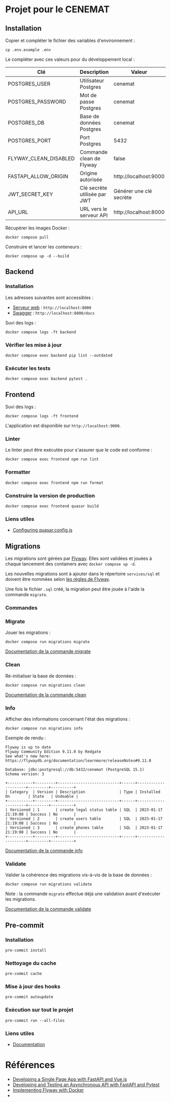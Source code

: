 # Projet pour le CENEMAT

## Installation

Copier et compléter le fichier des variables d'environnement :

```shell
cp .env.example .env
```

Le compléter avec ces valeurs pour du développement local :

| Clé                   | Description                  | Valeur                  |
|-----------------------|------------------------------|-------------------------|
| POSTGRES_USER         | Utilisateur Postgres         | cenemat                 |
| POSTGRES_PASSWORD     | Mot de passe Postgres        | cenemat                 |
| POSTGRES_DB           | Base de données Postgres     | cenemat                 |
| POSTGRES_PORT         | Port Postgres                | 5432                    |
| FLYWAY_CLEAN_DISABLED | Commande clean de Flyway     | false                   |
| FASTAPI_ALLOW_ORIGIN  | Origine autorisée            | http://localhost:9000   |
| JWT_SECRET_KEY        | Clé secrète utilisée par JWT | Générer une clé secrète |
| API_URL               | URL vers le serveur API      | http://localhost:8000   |

Récupérer les images Docker :

```shell
docker compose pull
```

Construire et lancer les conteneurs :

```shell
docker compose up -d --build
```

## Backend

### Installation

Les adresses suivantes sont accessibles :

* [Serveur web](http://localhost:8000) : `http://localhost:8000`
* [Swagger](http://localhost:8000/docs) : `http://localhost:8000/docs`

Suvi des logs :

```shell
docker compose logs -ft backend
```

### Vérifier les mise à jour

```shell
docker compose exec backend pip list --outdated
```

### Exécuter les tests

```shell
docker compose exec backend pytest .
```

## Frontend

Suvi des logs :

```shell
docker compose logs -ft frontend
```

L'application est disponible sur `http://localhost:9000`.

### Linter

Le linter peut être exécutée pour s'assurer que le code est conforme :

```shell
docker compose exec frontend npm run lint
```

### Formatter

```shell
docker compose exec frontend npm run format
```

### Construire la version de production

```shell
docker compose exec frontend quasar build
```

### Liens utiles

* [Configuring quasar.config.js](https://v2.quasar.dev/quasar-cli-vite/quasar-config-js)

## Migrations

Les migrations sont gérées par [Flyway](https://flywaydb.org). Elles sont validées et jouées à chaque lancement des containers avec `docker compose up -d`.

Les nouvelles migrations sont à ajouter dans le répertoire `services/sql` et doivent être nommées selon [les règles de Flyway](https://flywaydb.org/documentation/concepts/migrations.html#sql-based-migrations).

Une fois le fichier `.sql` créé, la migration peut être jouée à l'aide la commande `migrate`.

### Commandes

### Migrate

Jouer les migrations :

```shell
docker compose run migrations migrate
```

[Documentation de la commande migrate](https://flywaydb.org/documentation/command/migrate)

### Clean

Ré-initialiser la base de données :

```shell
docker compose run migrations clean
```

[Documentation de la commande clean](https://flywaydb.org/documentation/command/clean)

### Info

Afficher des informations concernant l'état des migrations :

```shell
docker compose run migrations info
```

Exemple de rendu :

```shell
Flyway is up to date
Flyway Community Edition 9.11.0 by Redgate
See what's new here: https://flywaydb.org/documentation/learnmore/releaseNotes#9.11.0

Database: jdbc:postgresql://db:5432/cenemat (PostgreSQL 15.1)
Schema version: 3

+-----------+---------+---------------------------+------+---------------------+---------+----------+
| Category  | Version | Description               | Type | Installed On        | State   | Undoable |
+-----------+---------+---------------------------+------+---------------------+---------+----------+
| Versioned | 1       | create legal status table | SQL  | 2023-01-17 21:19:08 | Success | No       |
| Versioned | 2       | create users table        | SQL  | 2023-01-17 21:19:08 | Success | No       |
| Versioned | 3       | create phones table       | SQL  | 2023-01-17 21:19:08 | Success | No       |
+-----------+---------+---------------------------+------+---------------------+---------+----------+
```

[Documentation de la commande info](https://flywaydb.org/documentation/command/info)

### Validate

Valider la cohérence des migrations vis-à-vis de la base de données :

```shell
docker compose run migrations validate
```

Note : la commande `migrate` effectue déjà une validation avant d'exécuter les migrations.

[Documentation de la commande validate](https://flywaydb.org/documentation/command/validate)

## Pre-commit

### Installation

```shell
pre-commit install
```

### Nettoyage du cache

```shell
pre-commit cache
```

### Mise à jour des hooks

```shell
pre-commit autoupdate
```

### Exécution sur tout le projet

```shell
pre-commit run --all-files
```

### Liens utiles

* [Documentation](https://pre-commit.com)

# Références

* [Developing a Single Page App with FastAPI and Vue.js](https://testdriven.io/blog/developing-a-single-page-app-with-fastapi-and-vuejs/#vue-setup)
* [Developing and Testing an Asynchronous API with FastAPI and Pytest](https://testdriven.io/blog/fastapi-crud/)
* [Implementing Flyway with Docker](https://heavylion.medium.com/implementing-flyway-with-docker-8ae256ce634f)
*
